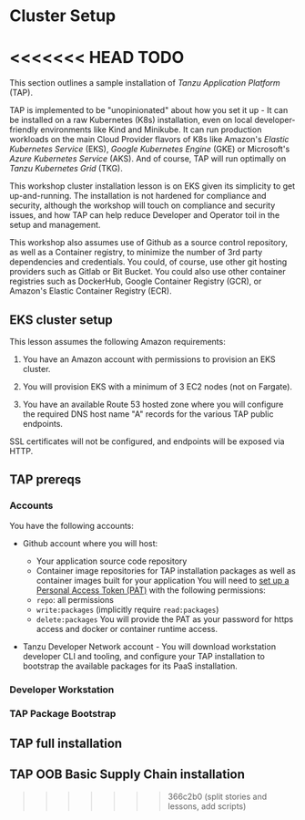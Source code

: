 # Cluster Setup

<<<<<<< HEAD
TODO
=======
This section outlines a sample installation of
*Tanzu Application Platform* (TAP).

TAP is implemented to be "unopinionated" about how you set it up -
It can be installed on a raw Kubernetes (K8s) installation,
even on local developer-friendly environments like Kind and Minikube.
It can run production workloads on the main Cloud Provider flavors of
K8s like Amazon's *Elastic Kubernetes Service* (EKS),
*Google Kubernetes Engine* (GKE) or
Microsoft's *Azure Kubernetes Service* (AKS).
And of course,
TAP will run optimally on *Tanzu Kubernetes Grid* (TKG).

This workshop cluster installation lesson is on EKS given its simplicity
to get up-and-running.
The installation is not hardened for compliance and security,
although the workshop will touch on compliance and security issues,
and how TAP can help reduce Developer and Operator toil in the setup
and management.

This workshop also assumes use of Github as a source control repository,
as well as a Container registry, to minimize the number of 3rd party
dependencies and credentials.
You could, of course, use other git hosting providers such as Gitlab or
Bit Bucket.
You could also use other container registries such as DockerHub,
Google Container Registry (GCR),
or Amazon's Elastic Container Registry (ECR).

## EKS cluster setup

This lesson assumes the following Amazon requirements:

1.  You have an Amazon account with permissions to provision an EKS
    cluster.

1.  You will provision EKS with a minimum of 3 EC2 nodes
    (not on Fargate).

1.  You have an available Route 53 hosted zone where you will configure
    the required DNS host name "A" records for the various TAP public
    endpoints.

SSL certificates will not be configured,
and endpoints will be exposed via HTTP.

## TAP prereqs

### Accounts

You have the following accounts:

-   Github account where you will host:
    -   Your application source code repository
    -   Container image repositories for TAP installation packages as
        well as container images built for your application
    You will need to
    [set up a Personal Access Token (PAT)](https://docs.github.com/en/authentication/keeping-your-account-and-data-secure/creating-a-personal-access-token)
    with the following permissions:
    -   `repo`:
        all permissions
    -   `write:packages` (implicitly require `read:packages`)
    -   `delete:packages`
    You will provide the PAT as your password for https access and
    docker or container runtime access.

-   Tanzu Developer Network account -
    You will download workstation developer CLI and tooling,
    and configure your TAP installation to bootstrap the available
    packages for its PaaS installation.

### Developer Workstation

### TAP Package Bootstrap

###

## TAP full installation

## TAP OOB Basic Supply Chain installation
>>>>>>> 366c2b0 (split stories and lessons, add scripts)

